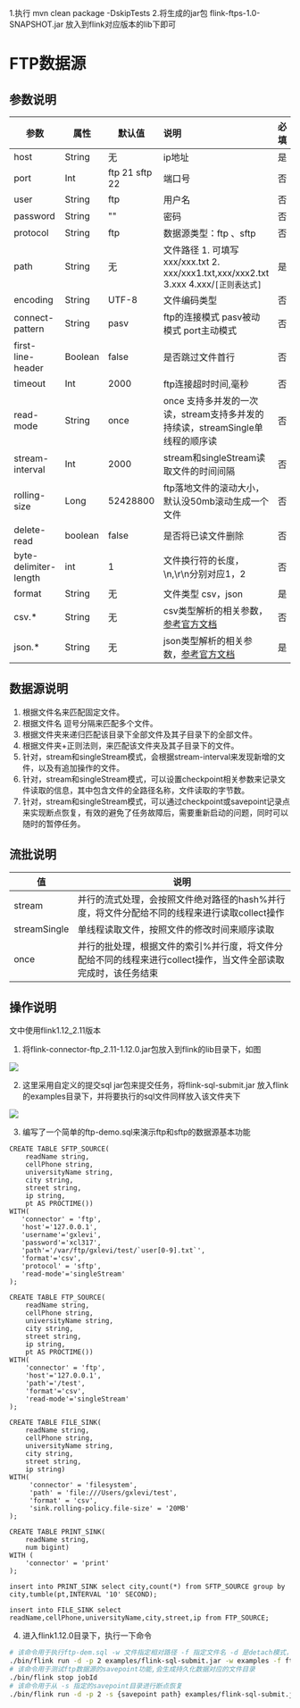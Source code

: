 1.执行 mvn clean package -DskipTests
2.将生成的jar包 flink-ftps-1.0-SNAPSHOT.jar  放入到flink对应版本的lib下即可


# FTP数据源

## 参数说明

| 参数              | 属性    | 默认值         | 说明                                                         | 必填 |
| ----------------- | ------- | -------------- | :----------------------------------------------------------- | ---- |
| host              | String | 无             | ip地址                                                       | 是   |
| port              | Int  | ftp 21 sftp 22 | 端口号                                                       | 否   |
| user          | String | ftp        | 用户名                                              | 否 |
| password          | String | ""       | 密码                                                         | 否  |
| protocol          | String | ftp            | 数据源类型：ftp 、sftp                                       | 否   |
| path              | String | 无             | 文件路径 1. 可填写xxx/xxx.txt  2. xxx/xxx1.txt,xxx/xxx2.txt   3.xxx   4.xxx/`[正则表达式]` | 是   |
| encoding          | String | UTF-8          | 文件编码类型                                                 | 否   |
| connect-pattern  | String | pasv           | ftp的连接模式 pasv被动模式 port主动模式                      | 否   |
| first-line-header | Boolean | false          | 是否跳过文件首行                                             | 否   |
| timeout| Int | 2000|ftp连接超时时间,毫秒|否|
| read-mode | String | once |once 支持多并发的一次读，stream支持多并发的持续读，streamSingle单线程的顺序读|否|
| stream-interval | Int | 2000|stream和singleStream读取文件的时间间隔|否|
| rolling-size | Long | 52428800 |ftp落地文件的滚动大小，默认没50mb滚动生成一个文件|否|
| delete-read | boolean | false |是否将已读文件删除|否|
| byte-delimiter-length | int| 1 |文件换行符的长度，\n,\r\n分别对应1，2|否|
| format | String | 无 |文件类型 csv，json|是|
| csv.* | String | 无 |csv类型解析的相关参数，[参考官方文档](https://ci.apache.org/projects/flink/flink-docs-release-1.13/docs/connectors/table/formats/csv/)|否|
| json.* | String | 无 |json类型解析的相关参数，[参考官方文档](https://ci.apache.org/projects/flink/flink-docs-release-1.13/docs/connectors/table/formats/json/)|是|

## 数据源说明

1. 根据文件名来匹配固定文件。
2. 根据文件名 逗号分隔来匹配多个文件。
3. 根据文件夹来递归匹配该目录下全部文件及其子目录下的全部文件。
4. 根据文件夹+正则法则，来匹配该文件夹及其子目录下的文件。
5. 针对，stream和singleStream模式，会根据stream-interval来发现新增的文件，以及有追加操作的文件。
6. 针对，stream和singleStream模式，可以设置checkpoint相关参数来记录文件读取的信息，其中包含文件的全路径名称，文件读取的字节数。
7. 针对，stream和singleStream模式，可以通过checkpoint或savepoint记录点来实现断点恢复，有效的避免了任务故障后，需要重新启动的问题，同时可以随时的暂停任务。

## 流批说明

| 值           | 说明                                                         |
| ------------ | ------------------------------------------------------------ |
| stream       | 并行的流式处理，会按照文件绝对路径的hash%并行度，将文件分配给不同的线程来进行读取collect操作 |
| streamSingle | 单线程读取文件，按照文件的修改时间来顺序读取                 |
| once         | 并行的批处理，根据文件的索引%并行度，将文件分配给不同的线程来进行collect操作，当文件全部读取完成时，该任务结束 |

## 操作说明

文中使用flink1.12_2.11版本

1. 将flink-connector-ftp_2.11-1.12.0.jar包放入到flink的lib目录下，如图

![](/Users/gxlevi/Documents/FTP数据源/image/WX20210607-150028.png)

2. 这里采用自定义的提交sql jar包来提交任务，将flink-sql-submit.jar 放入flink的examples目录下，并将要执行的sql文件同样放入该文件夹下

![](/Users/gxlevi/Documents/FTP数据源/image/WX20210607-150129.png)

3. 编写了一个简单的ftp-demo.sql来演示ftp和sftp的数据源基本功能

```
CREATE TABLE SFTP_SOURCE(
    readName string,
    cellPhone string,
    universityName string,
    city string,
    street string,
    ip string,
    pt AS PROCTIME())
WITH(
   'connector' = 'ftp',
   'host'='127.0.0.1',
   'username'='gxlevi',
   'password'='xcl317',
   'path'='/var/ftp/gxlevi/test/`user[0-9].txt`',
   'format'='csv',
   'protocol' = 'sftp',
   'read-mode'='singleStream'
);

CREATE TABLE FTP_SOURCE(
    readName string,
    cellPhone string,
    universityName string,
    city string,
    street string,
    ip string,
    pt AS PROCTIME())
WITH(
    'connector' = 'ftp',
    'host'='127.0.0.1',
    'path'='/test',
    'format'='csv',
    'read-mode'='singleStream'
);

CREATE TABLE FILE_SINK(
    readName string,
    cellPhone string,
    universityName string,
    city string,
    street string,
    ip string)
WITH(
     'connector' = 'filesystem',
     'path' = 'file:///Users/gxlevi/test',
     'format' = 'csv',
     'sink.rolling-policy.file-size' = '20MB'
);

CREATE TABLE PRINT_SINK(
    readName string,
    num bigint)
WITH (
    'connector' = 'print'
);

insert into PRINT_SINK select city,count(*) from SFTP_SOURCE group by city,tumble(pt,INTERVAL '10' SECOND);

insert into FILE_SINK select readName,cellPhone,universityName,city,street,ip from FTP_SOURCE;
```

4. 进入flink1.12.0目录下，执行一下命令

```bash
# 该命令用于执行ftp-dem.sql -w 文件指定相对路径 -f 指定文件名 -d 是detach模式，-p用于指定并行度
./bin/flink run -d -p 2 examples/flink-sql-submit.jar -w examples -f ftp-demo.sql
# 该命令用于测试ftp数据源的savepoint功能,会生成持久化数据对应的文件目录
./bin/flink stop jobId
# 该命令用于从 -s 指定的savepoint目录进行断点恢复
./bin/flink run -d -p 2 -s {savepoint path} examples/flink-sql-submit.jar -w examples -f ftp-demo.sql
```

